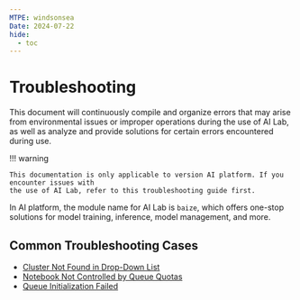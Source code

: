 ```yaml
---
MTPE: windsonsea
Date: 2024-07-22
hide:
  - toc
---
```


# Troubleshooting

This document will continuously compile and organize errors that may arise from environmental issues
or improper operations during the use of AI Lab, as well as analyze and provide
solutions for certain errors encountered during use.

!!! warning

    This documentation is only applicable to version AI platform. If you encounter issues with
    the use of AI Lab, refer to this troubleshooting guide first.

In AI platform, the module name for AI Lab is `baize`,
which offers one-stop solutions for model training, inference, model management, and more.

## Common Troubleshooting Cases

- [Cluster Not Found in Drop-Down List](./cluster-not-found.md)
- [Notebook Not Controlled by Queue Quotas](./notebook-not-controlled-by-quotas.md)
- [Queue Initialization Failed](./local-queue-initialization-failed.md)
